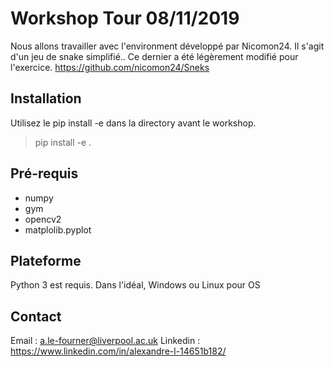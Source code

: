 # Workshop Tour 08/11/2019
Nous allons travailler avec l'environment développé par Nicomon24. Il s'agit d'un jeu de snake simplifié..
Ce dernier a été légèrement modifié pour l'exercice.
https://github.com/nicomon24/Sneks

## Installation
Utilisez le pip install -e dans la directory avant le workshop.

> pip install -e .

## Pré-requis
- numpy
- gym
- opencv2
- matplolib.pyplot

## Plateforme
Python 3 est requis. Dans l'idéal, Windows ou Linux pour OS

[babysnek]: src/babysnek.gif?raw=true

## Contact
Email : a.le-fourner@liverpool.ac.uk
Linkedin : https://www.linkedin.com/in/alexandre-l-14651b182/
